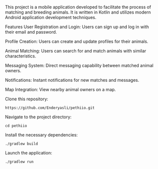 This project is a mobile application developed to facilitate the process of matching and breeding animals. It is written in Kotlin and utilizes modern Android application development techniques.

Features
User Registration and Login: Users can sign up and log in with their email and password.

Profile Creation: Users can create and update profiles for their animals.

Animal Matching: Users can search for and match animals with similar characteristics.

Messaging System: Direct messaging capability between matched animal owners.

Notifications: Instant notifications for new matches and messages.

Map Integration: View nearby animal owners on a map.

Clone this repository:

```https://github.com/Enderyasli/pethiio.git```

Navigate to the project directory:

```cd pethiio```

Install the necessary dependencies:

```./gradlew build```

Launch the application:

```./gradlew run```


